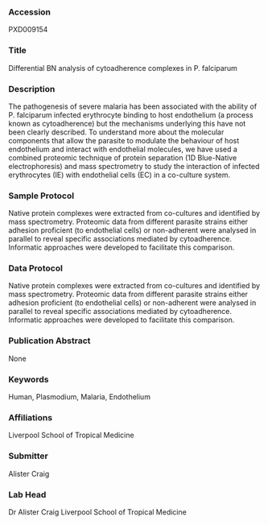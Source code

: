 ### Accession
PXD009154

### Title
Differential BN analysis of cytoadherence complexes in P. falciparum

### Description
The pathogenesis of severe malaria has been associated with the ability of P. falciparum infected erythrocyte binding to host endothelium (a process known as cytoadherence) but the mechanisms underlying this have not been clearly described. To understand more about the molecular components that allow the parasite to modulate the behaviour of host endothelium and interact with endothelial molecules, we have used a combined proteomic technique of protein separation (1D Blue-Native electrophoresis) and mass spectrometry to study the interaction of infected erythrocytes (IE) with endothelial cells (EC) in a co-culture system.

### Sample Protocol
Native protein complexes were extracted from co-cultures and identified by mass spectrometry. Proteomic data from different parasite strains either adhesion proficient (to endothelial cells) or non-adherent were analysed in parallel to reveal specific associations mediated by cytoadherence. Informatic approaches were developed to facilitate this comparison.

### Data Protocol
Native protein complexes were extracted from co-cultures and identified by mass spectrometry. Proteomic data from different parasite strains either adhesion proficient (to endothelial cells) or non-adherent were analysed in parallel to reveal specific associations mediated by cytoadherence. Informatic approaches were developed to facilitate this comparison.

### Publication Abstract
None

### Keywords
Human, Plasmodium, Malaria, Endothelium

### Affiliations
Liverpool School of Tropical Medicine

### Submitter
Alister Craig

### Lab Head
Dr Alister Craig
Liverpool School of Tropical Medicine


